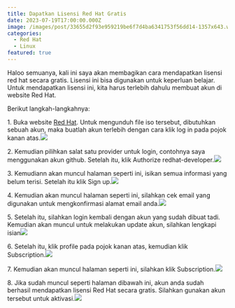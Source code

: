 ```yaml
---
title: Dapatkan Lisensi Red Hat Gratis
date: 2023-07-19T17:00:00.000Z
image: /images/post/33655d2f93e959219be6f7d4ba6341753f56dd14-1357x643.webp
categories:
  - Red Hat
  - Linux
featured: true
---
```


Haloo semuanya, kali ini saya akan membagikan cara mendapatkan lisensi red hat secara gratis. Lisensi ini bisa digunakan untuk keperluan belajar. Untuk mendapatkan lisensi ini, kita harus terlebih dahulu membuat akun di website Red Hat.

Berikut langkah-langkahnya:

1\. Buka website [Red Hat](https://developers.redhat.com/products/rhel/download). Untuk mengunduh file iso tersebut, dibutuhkan sebuah akun, maka buatlah akun terlebih dengan cara klik log in pada pojok kanan atas.![](/images/post/1d27163e21a47005e216c29c7960319b400850c8-1353x640.webp)

2\. Kemudian pilihkan salat satu provider untuk login, contohnya saya menggunakan akun github. Setelah itu, klik Authorize redhat-developer.![](/images/post/932c329b5a442a946305d7f513090976ad42fa1b-1342x635.webp)

3\. Kemudiann akan muncul halaman seperti ini, isikan semua informasi yang belum terisi. Setelah itu klik Sign up.![](/images/post/78772f5e012013c3b603ca0587266a81cc6a2148-590x756.webp)

4\. Kemudian akan muncul halaman seperti ini, silahkan cek email yang digunakan untuk mengkonfirmasi alamat email anda.![](/images/post/255ce4fb5560585f7d90ad2391272cf147203352-1366x768.webp)

5\. Setelah itu, silahkan login kembali dengan akun yang sudah dibuat tadi. Kemudian akan muncul untuk melakukan update akun, silahkan lengkapi isian![](/images/post/ce51f2dc7830c2c32e6863979aed4a2c091dbe91-1349x566.webp)

6\. Setelah itu, klik profile pada pojok kanan atas, kemudian klik Subscription.![](/images/post/ddad04c036f70fda7f8c6aa499871c0a47698ed4-895x450.webp)

7\. Kemudian akan muncul halaman seperti ini, silahkan klik Subscription.![](/images/post/47849e0f0520628a9bfab8dc8a8095bfbd4c5821-1354x640.webp)

8\. Jika sudah muncul seperti halaman dibawah ini, akun anda sudah berhasil mendapatkan lisensi Red Hat secara gratis. Silahkan gunakan akun tersebut untuk aktivasi.![](/images/post/33655d2f93e959219be6f7d4ba6341753f56dd14-1357x643.webp)
